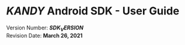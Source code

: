 # $KANDY$ Android SDK - User Guide
Version Number: **$SDK_VERSION$**
<br>
Revision Date: **March 26, 2021**
